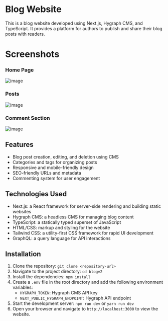 # Blog Website

This is a blog website developed using Next.js, Hygraph CMS, and TypeScript. It provides a platform for authors to publish and share their blog posts with readers.

# Screenshots

### Home Page
![image](https://github.com/v3n0m19/blogv2/assets/92877178/34a404e0-a31b-4323-bdda-ee86eb7a1435)

### Posts
![image](https://github.com/v3n0m19/blogv2/assets/92877178/213c84af-47fd-4bb9-a632-f01ba67d5907)

### Comment Section
![image](https://github.com/v3n0m19/blogv2/assets/92877178/6d7b2a90-74d8-4d22-af63-ccc5aab66027)


## Features

- Blog post creation, editing, and deletion using CMS
- Categories and tags for organizing posts
- Responsive and mobile-friendly design
- SEO-friendly URLs and metadata
- Commenting system for user engagement

## Technologies Used

- Next.js: a React framework for server-side rendering and building static websites
- Hygraph CMS: a headless CMS for managing blog content
- TypeScript: a statically typed superset of JavaScript
- HTML/CSS: markup and styling for the website
- Tailwind CSS: a utility-first CSS framework for rapid UI development
- GraphQL: a query language for API interactions

## Installation

1. Clone the repository: `git clone <repository-url>`
2. Navigate to the project directory: `cd blogv2`
3. Install the dependencies: `npm install`
4. Create a `.env` file in the root directory and add the following environment variables:
   - `HYGRAPH_TOKEN`: Hygraph CMS API key
   - `NEXT_PUBLIC_HYGRAPH_ENDPOINT`: Hygraph API endpoint
5. Start the development server: `npm run dev` or `yarn run dev`
6. Open your browser and navigate to `http://localhost:3000` to view the website.

